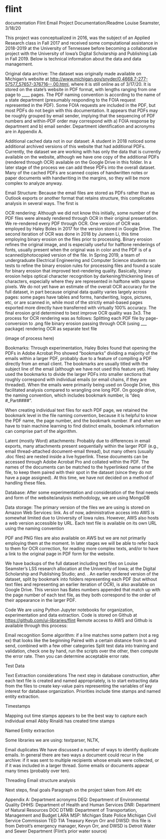 # flint

documentation
Flint Email Project Documentation/Readme
Louise Seamster, 3/18/20 

This project was conceptualized in 2016, was the subject of an Applied Research class in Fall 2017 and received some computational assistance in 2018-2019 at the University of Tennessee before becoming a collaborative project with the University of Iowa’s Digital Scholarship and Publishing Lab in Fall 2019. Below is technical information about the data and data management.

Original data archive:
The dataset was originally made available on Michigan’s website at http://www.michigan.gov/snyder/0,4668,7-277-57577_57657-376716--,00.html, where it is still online as of 3/17/20. It is stored on the state’s website in PDF format, with lengths ranging from one page to ____ pages. The PDF naming convention is according to the name of a state department (presumably responding to the FOIA request represented in the PDF). Some FOIA requests are included in the PDF, but most PDFs do not begin with this documentation. It appears that PDFs may be roughly grouped by email sender, implying that the sequencing of PDF numbers and within-PDF order may correspond with a) FOIA response by department and b) email sender. 
Department identification and acronyms are in Appendix A.

Additional cached data not in our dataset:
A student in 2018 noticed some additional archived versions of this website that had additional PDFs. Currently, the dataset we are working with has only the data that is currently available on the website, although we have one copy of the additional PDFs (rendered through OCR) available on the Google Drive in this folder. In a later stage of the process we can add these PDFs into the overall dataset. Many of the cached PDFs are scanned copies of handwritten notes or paper documents with handwriting in the margins, so they will be more complex to analyze anyway.

Email Structure: 
Because the email files are stored as PDFs rather than as Outlook exports or another format that retains structure, this complicates analysis in several ways. The first is  

OCR rendering:
Although we did not know this initially, some number of the PDF files were already rendered through OCR in their original presentation. We re-rendered every PDF through OCR. One version of OCR was employed by Haley Boles in 2017 for the version stored in Google Drive. The second iteration of OCR was done in 2018 by Junwen Li, this time employing binary erosion on the files prior to processing. Binary erosion refines the original image, and is especially useful for halftone renderings of fonts, usually present when the original was in color and the PDF is of a scanned/photocopied version of the file. 
In Spring 2019, a team of undergraduate Electrical Engineering and Computer Science students ran tests to refine the binary erosion rules for processing files and found a scale for binary erosion that improved text-rendering quality. Basically, binary erosion helps optical character recognition by darkening/thickening lines of characters, especially where they are represented in halftone with sparse pixels. We do not yet have an estimate of the overall OCR accuracy for the full dataset, in part because original data quality varies largely across pages: some pages have tables and forms, handwriting, logos, pictures, etc, or are scanned in, while most of the strictly email-based pages exported more directly have transferred with virtually 100% accuracy. The final erosion grid determined to best improve OCR quality was 3x3. 
The process for OCR rendering was as follows:
Splitting each PDF file by page-conversion to .png file
binary erosion
passing through OCR (using ___ package)
rendering OCR as separate text file

(image of process here)

Bookmarks:
Through experimentation, Haley Boles found that opening the PDFs in Adobe Acrobat Pro showed “bookmarks” dividing a majority of the emails within a larger PDF, probably due to a feature of compiling a PDF directly from an email client. The bookmarks are usually titled with the subject line of the email (although we have not used this feature yet). Haley used the bookmarks to divide the larger PDFs into smaller sections that roughly correspond with individual emails (or email chains, if they are threaded). When the emails were primarily being used on Google Drive, this facilitated analysis compared to wrangling one long PDF. On google drive, the naming convention, which includes bookmark number, is “deq #_Part####”. 

When creating individual text files for each PDF page, we retained the bookmark level in the file naming convention, because it is helpful to know the PDF name, the page number, and the bookmark number. If and when we have to train machine learning to find distinct emails,  bookmark information can comprise part of the algorithm.

Latent (mostly Word) attachments:
Probably due to differences in email exports, many attachments present sequentially within the larger PDF (e.g., email thread-attached document-email thread), but many others (usually .doc files) are nested inside a live hyperlink. These documents can be accessed through Adobe Acrobat Pro and collated within the PDF. The names of the documents can be matched to the hyperlinked name of the file, to keep them paired with their spot in the dataset (since they do not have a page assigned). At this time, we have not decided on a method of handling these files.

Database:
After some experimentation and consideration of the final needs and form of the website/analysis methodology, we are using MongoDB

Data storage:
The primary version of the files we are using is stored on Amazon Web Services: link. As of now, administrative access into AWS is somewhat limited due to University of Iowa rules. However, AWS also hosts a web version accessible by URL. Each text file is available on its own URL using the naming convention

PDF and PNG files are also available on AWS but we are not primarily employing them at the moment. In later stages we will be able to refer back to them for OCR correction, for reading more complex texts, and/or to have a link to the original page in PDF form for the website.

We have backups of the full dataset including text files on Louise Seamster’s LSS research allocation at the University of Iowa; at the Digital Scholarship and Publishing Studio; and.  . An earlier rendered version of the dataset, split by bookmark into folders representing each PDF (but without text files and representing an earlier iteration of OCR), is also available on Google Drive. This version has Bates numbers appended that match up with the page number of each text file, as they both correspond to the order of their appearance in the larger PDF.

Code
We are using Python Jupyter notebooks for organization, experimentation and data extraction. Code is stored on Github at https://github.com/ui-libraries/flint
Remote access to AWS and Github is available through this process:

Email recognition
Some algorithm: if a line matches some pattern (not a reg ex) that looks like the beginning
Paired with a certain distance from to and send, combined with a few other categories
Split test data into training and validation, check one by hand, run the scripts over the other, then compute the error rate. Then you can determine acceptable error rate.

Test Data


Text Extraction considerations
The next step in database construction, after each text file is created and named appropriately, is to start extracting data from the files to create key-value pairs representing the variables of key interest for database organization. Priorities include time stamps and named entity extraction.

Timestamps

Mapping out time stamps appears to be the best way to capture each individual email 
Abby Rinaldi has created time stamps

Named Entity extraction

Some libraries we are using: textparser, NLTK, 


Email duplicates
We have discussed a number of ways to identify duplicate emails. In general there are two ways a document could recur in the archive: if it was sent to multiple recipients whose emails were collected, or if it was included in a larger thread. Some emails or documents appear many times (probably over ten). 

Threading
Email structure analysis



Next steps, final goals
Paragraph on the project taken from AHI etc


Appendix A: Department acronyms
DEQ: Department of Environmental Quality
DHHS: Department of Health and Human Services
DNR: Department of Natural Resources
DOC
DTMB: Department of Transportation, Management and Budget
LARA
MSP: Michigan State Police
Michigan Civil Service Commission
TED
TIA
Treasury
Kevyn Orr and DWSD: this file is from Detroit’s emergency manager, Kevyn Orr, and DWSD is Detroit Water and Sewer Department (Flint’s prior water source)
